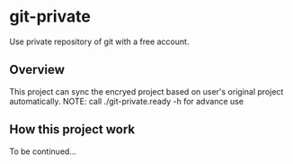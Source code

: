 # git-private

Use private repository of git with a free account.

## Overview

This project can sync the encryed project based on user's original project automatically.
NOTE: call ./git-private.ready -h for advance use

## How this project work

To be continued...
